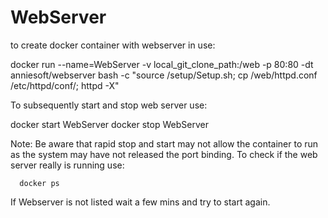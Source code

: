# WebServer

to create docker container with webserver in use:

   docker run --name=WebServer -v local_git_clone_path:/web -p 80:80 -dt anniesoft/webserver bash -c "source /setup/Setup.sh; cp /web/httpd.conf /etc/httpd/conf/; httpd -X"

To subsequently start and stop web server use:

   docker start WebServer
   docker stop WebServer


Note: Be aware that rapid stop and start may not allow the container to run as the system may have not released the port binding. To check if the web server really is running use:

      docker ps 

If Webserver is not listed wait a few mins and try to start again.